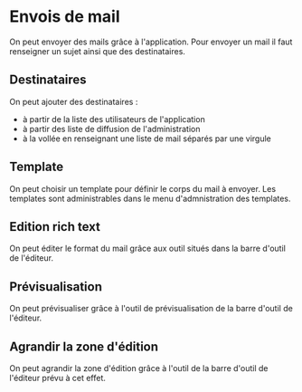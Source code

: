 # Envois de mail

On peut envoyer des mails grâce à l'application.
Pour envoyer un mail il faut renseigner un sujet ainsi que des destinataires.

## Destinataires

On peut ajouter des destinataires :
- à partir de la liste des utilisateurs de l'application 
- à partir des liste de diffusion de l'administration
- à la vollée en renseignant une liste de mail séparés par une virgule

## Template

On peut choisir un template pour définir le corps du mail à envoyer. Les templates sont administrables dans le menu d'admnistration des templates.


## Edition rich text

On peut éditer le format du mail grâce aux outil situés dans la barre d'outil de l'éditeur.

## Prévisualisation

On peut prévisualiser grâce à l'outil de prévisualisation de la barre d'outil de l'éditeur.

## Agrandir la zone d'édition

On peut agrandir la zone d'édition grâce à l'outil de la barre d'outil de l'éditeur prévu à cet effet.
